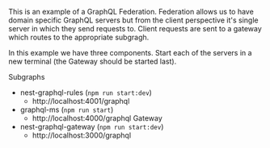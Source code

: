 This is an example of a GraphQL Federation. Federation allows us to have domain specific GraphQL servers but from the client
perspective it's single server in which they send requests to. Client requests are sent to a gateway which routes to the
appropriate subgragh.

In this example we have three components. Start each of the servers in a new terminal (the Gateway should be started last).

Subgraphs

- nest-graphql-rules (`npm run start:dev`)
  - http://localhost:4001/graphql
- graphql-ms (`npm run start`)
  - http://localhost:4000/graphql
    Gateway
- nest-graphql-gateway (`npm run start:dev`)
  - http://localhost:3000/graphql

